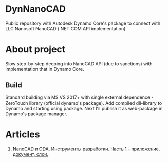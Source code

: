 # DynNanoCAD
Public repository with Autodesk Dynamo Core's package to connect with LLC Nanosoft NanoCAD (.NET COM API implementation)
# About project
Slow step-by-step deeping into NanoCAD API (due to sanctions) with implementation that in Dynamo Core.
## Build
Standard building via MS VS 2017+ with single external dependence - ZeroTouch library (official dynamo's package). 
Add compiled dll-library to Dynamo and starting using package. Next I'll publish it as web-package in Dynamo's package manager.

# Articles
1. [NanoCAD и ODA. Инструменты разработки. Часть 1 - приложение, документ, слои.](https://zen.yandex.ru/media/id/5d0dba97ecd5cf00afaf2938/6223747e78c7ec42f56f98ee)
